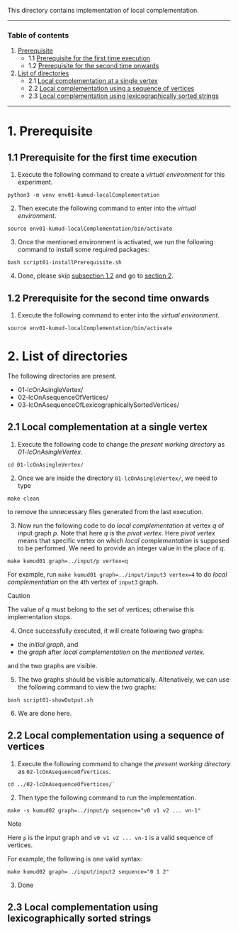 This directory contains implementation of local complementation.


---

### Table of contents

1.	[Prerequisite](#s1)
    -   1.1 [Prerequisite for the first time execution](#s11)
    -   1.2 [Prerequisite for the second time onwards](#s12)
2.  [List of directories](#s2)
    -   2.1 [Local complementation at a single vertex](#s21)
    -   2.2 [Local complementation using a sequence of vertices](#s22)
    -   2.3 [Local complementation using lexicographically sorted strings](#s23)

---

# 1. Prerequisite <a name="s1"></a>

## 1.1 Prerequisite for the first time execution <a name="s11"></a>

1.  Execute the following command to create a _virtual environment_ for this experiment.

```shell
python3 -m venv env01-kumud-localComplementation
```

2.  Then execute the following command to enter into the _virtual environment_.

```shell
source env01-kumud-localComplementation/bin/activate
```

3.  Once the mentioned environment is activated, we run the following command to install some required packages:

```shell
bash script01-installPrerequisite.sh
```

4.  Done, please skip [subsection 1.2](#s12) and go to [section 2](#s2).

## 1.2 Prerequisite for the second time onwards <a name="s12"></a>


1.  Execute the following command to enter into the _virtual environment_.

```shell
source env01-kumud-localComplementation/bin/activate
```



# 2. List of directories <a name="s2"></a>

The following directories are present.

-   01-lcOnAsingleVertex/
-   02-lcOnAsequenceOfVertices/
-   03-lcOnAsequenceOfLexicographicallySortedVertices/


## 2.1 Local complementation at a single vertex <a name="s21"></a>

1.  Execute the following code  to change the _present working directory_ as _01-lcOnAsingleVertex_.

```shell
cd 01-lcOnAsingleVertex/
```

2.  Once we are inside the directory `01-lcOnAsingleVertex/`, we need to type

```shell
make clean
```

to remove the unnecessary files generated from the last execution.


3.  Now run the following code to do _local complementation_ at vertex _q_ of input graph _p_. Note that here _q_ is the _pivot vertex_. Here _pivot vertex_ means that specific vertex on which _local complementation_ is supposed to be performed. We need to provide an integer value in the place of _q_.

```shell
make kumud01 graph=../input/p vertex=q
```

For example, run `make kumud01 graph=../input/input3 vertex=4` to do _local complementation_ on the `4`th vertex of `input3` graph.
> [!CAUTION] 
> The value of _q_ must belong to the set of vertices; otherwise this implementation stops. 



4.  Once successfully executed, it will create following two graphs:

-   the _initial graph_, and
-   the _graph_ after _local complementation_ on the _mentioned vertex_.

and the two graphs are visible.

5. The two graphs should be visible automatically. Altenatively, we can use the following command to view the two graphs:

```shell
bash script01-showOutput.sh
```

6.  We are done here.


## 2.2 Local complementation using a sequence of vertices <a name="s22"></a>

1. Execute the following command to change the _present working directory_ as `02-lcOnAsequenceOfVertices`.

```shell 
cd ../02-lcOnAsequenceOfVertices/` 
```

2. Then type the following command to run the implementation.

```shell
make -s kumud02 graph=../input/p sequence="v0 v1 v2 ... vn-1"
```

> [!NOTE]
> Here `p` is the input graph and `v0 v1 v2 ... vn-1` is a valid sequence of vertices.

For example, the following is one valid syntax:
```shell
make kumud02 graph=../input/input2 sequence="0 1 2"
```

3. Done



## 2.3 Local complementation using lexicographically sorted strings <a name="s23"></a>

